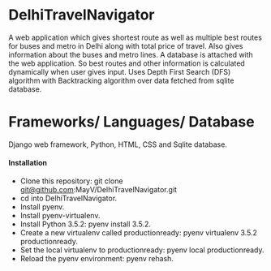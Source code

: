 # DelhiTravelNavigator
A web application which gives shortest route as well as multiple best routes for buses and metro in Delhi along with total price of travel. Also gives information about the buses and metro lines. A database is attached with the web application. So best routes and other information is calculated dynamically when user gives input. Uses Depth First Search (DFS) algorithm with Backtracking algorithm over data fetched from sqlite database.
# Frameworks/ Languages/ Database
Django web framework, Python, HTML, CSS and Sqlite database.

#### Installation
- Clone this repository: git clone git@github.com:MayV/DelhiTravelNavigator.git
- cd into  DelhiTravelNavigator.
- Install pyenv.
- Install pyenv-virtualenv.
- Install Python 3.5.2: pyenv install 3.5.2.
- Create a new virtualenv called productionready: pyenv virtualenv 3.5.2 productionready.
- Set the local virtualenv to productionready: pyenv local productionready.
- Reload the pyenv environment: pyenv rehash.
